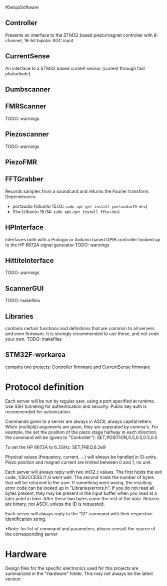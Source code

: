 #SetupSoftware

## Controller
Presents an interface to the STM32 based piezo/magnet controller with 8-channel, 16-bit bipolar ADC input.

## CurrentSense
An interface to a STM32 based current sensor (current through fast photodiode)

## Dumbscanner

## FMRScanner
TODO: warnings

## Piezoscanner
TODO: warnings

## PiezoFMR

## FFTGrabber
Records samples from a soundcard and returns the Fourier transform.
Dependencies: 
  * portaudio (Ubuntu 15.04: ``sudo apt-get install portaudio19-dev``)
  * fftw (Ubuntu 15.04: ``sudo apt-get install fftw-dev``)

## HPInterface
interfaces both with a Prologix or Arduino based GPIB controller hooked up to the HP 8672A signal generator
TODO: warnings

## HittiteInterface
TODO: warnings

## ScannerGUI
TODO: makefiles


## Libraries
contains certain functions and definitions that are common to all servers and even firmware. It is strongly recommended to use these, and not code your own.
TODO: makefiles

## STM32F-workarea
contains two projects: Controller firmware and CurrentSense firmware

# Protocol definition
Each server will be run by regular user, using a port specified at runtime. Use SSH tunneling for authentication and
security. Public key auth is recommended for automization.

Commands given to a server are always in ASCII, always capital letters. When (multiple) arguments are given, they are seperated by comma's.
For example, the set the position of the piezo stage halfway in each direction, the command will be (given to "Controller"):
SET,POSITION,0.5,0.5,0.5,0.0

To set the HP 8672A to 6.2GHz:
SET,FREQ,6.2e9

Physical values (frequency, current, ...) will always be handled in SI-units. Piezo position and magnet current are limited
between 0 and 1, no unit.

Each server will always reply with two int32_t values. The first holds the exit code, 1/SUCCESS if al went well. The second holds the number of bytes that will 
be returned to the user. If something went wrong, the resulting error code can be looked up in "Libraries/errors.h".
If you do not read all bytes present, they may be present in the input buffer when you read at a later point in time. After
these two bytes come the rest of the data. Returns are binary, not ASCII, unless the ID is requested.

Each server will always reply to the "ID" command with their respective identification string.

*Note: for list of command and parameters, please consult the source of the corresponding server

# Hardware

Design files for the specific electronics used for this projects are summarized in the "Hardware" folder. This may not
always be the latest version.
